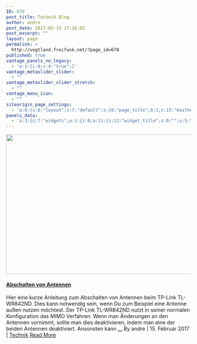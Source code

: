 ```yaml
---
ID: 678
post_title: Technik Blog
author: andre
post_date: 2017-02-15 17:16:02
post_excerpt: ""
layout: page
permalink: >
  http://vogtland.freifunk.net/?page_id=678
published: true
vantage_panels_no_legacy:
  - 'a:1:{i:0;s:4:"true";}'
vantage_metaslider_slider:
  - ""
vantage_metaslider_slider_stretch:
  - ""
vantage_menu_icon:
  - ""
siteorigin_page_settings:
  - 'a:6:{s:6:"layout";s:7:"default";s:10:"page_title";b:1;s:15:"masthead_margin";b:1;s:13:"footer_margin";b:1;s:13:"hide_masthead";b:0;s:19:"hide_footer_widgets";b:0;}'
panels_data:
  - 'a:3:{s:7:"widgets";a:1:{i:0;a:11:{s:12:"widget_title";s:0:"";s:5:"posts";s:144:"post_type=post&tax_query=category:technik-blog&date_query={"after":"","before":""}&orderby=date&order=DESC&posts_per_page=10&sticky=&additional=";s:9:"alignment";s:4:"left";s:6:"layout";s:14:"twelve columns";s:14:"excerpt_lenght";d:100;s:14:"read_more_text";s:9:"Read More";s:14:"title_linkable";b:1;s:14:"image_linkable";b:1;s:16:"blog_one_styling";a:4:{s:11:"title_color";b:0;s:13:"content_color";b:0;s:10:"meta_color";b:0;s:24:"so_field_container_state";s:6:"closed";}s:12:"_sow_form_id";s:13:"58a48815e3ed8";s:11:"panels_info";a:6:{s:5:"class";s:14:"Blog_Style_One";s:4:"grid";i:0;s:4:"cell";i:0;s:2:"id";i:0;s:9:"widget_id";s:36:"b1b84378-1874-4a5e-bcdb-ea547e0082ce";s:5:"style";a:2:{s:27:"background_image_attachment";b:0;s:18:"background_display";s:4:"tile";}}}}s:5:"grids";a:1:{i:0;a:2:{s:5:"cells";i:1;s:5:"style";a:0:{}}}s:10:"grid_cells";a:1:{i:0;a:2:{s:4:"grid";i:0;s:6:"weight";i:1;}}}'
---
```

<a href="http://vogtland.freifunk.net/?p=654"> <img width="720" height="380" src="http://vogtland.freifunk.net/wordpress/wp-content/uploads/2017/02/DSC_0030-720x380.jpg" class="attachment-post-thumbnail size-post-thumbnail wp-post-image" alt=""> </a>
<h4><a href="http://vogtland.freifunk.net/?p=654">Abschalten von Antennen</a></h4>
Hier eine kurze Anleitung zum Abschalten von Antennen beim TP-Link TL-WR842ND. Dies kann notwendig sein, wenn Du zum Beispiel eine Antenne außen nutzen möchtest. Der TP-Link TL-WR842ND nutzt in seiner normalen Konfiguration das MIMO Verfahren. Wenn man Änderungen an den Antennen vornimmt, sollte man dies deaktivieren, indem man eine der beiden Antennen deaktiviert. Ansonsten kann <a href="http://vogtland.freifunk.net/?p=654">...</a>
By andre | 15. Februar 2017 | <a href="http://vogtland.freifunk.net/?cat=10" rel="category">Technik</a>            
<a href="http://vogtland.freifunk.net/?p=654">Read More </a>